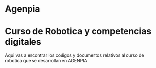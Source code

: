 # Agenpia
# Curso de Robotica y competencias digitales

Aqui vas a encontrar los codigos y documentos relativos al curso de robotica que se desarrollan en AGENPIA

